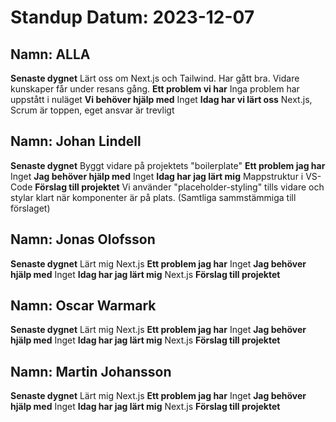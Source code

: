 

# Standup Datum: 2023-12-07

## Namn: ALLA
**Senaste dygnet** Lärt oss om Next.js och Tailwind. Har gått bra. Vidare kunskaper får under resans gång. 
**Ett problem vi har** Inga problem har uppstått i nuläget
**Vi behöver hjälp med** Inget
**Idag har vi lärt oss** Next.js, Scrum är toppen, eget ansvar är trevligt

## Namn: Johan Lindell
**Senaste dygnet** Byggt vidare på projektets "boilerplate"
**Ett problem jag har** Inget
**Jag behöver hjälp med** Inget
**Idag har jag lärt mig** Mappstruktur i VS-Code
**Förslag till projektet** Vi använder "placeholder-styling" tills vidare och stylar klart när komponenter är på plats. (Samtliga sammstämmiga till förslaget)

## Namn: Jonas Olofsson
**Senaste dygnet** Lärt mig Next.js
**Ett problem jag har** Inget
**Jag behöver hjälp med** Inget
**Idag har jag lärt mig** Next.js
**Förslag till projektet** 

## Namn: Oscar Warmark
**Senaste dygnet** Lärt mig Next.js
**Ett problem jag har** Inget
**Jag behöver hjälp med** Inget
**Idag har jag lärt mig** Next.js
**Förslag till projektet** 

## Namn: Martin Johansson
**Senaste dygnet** Lärt mig Next.js
**Ett problem jag har** Inget
**Jag behöver hjälp med** Inget
**Idag har jag lärt mig** Next.js
**Förslag till projektet** 




